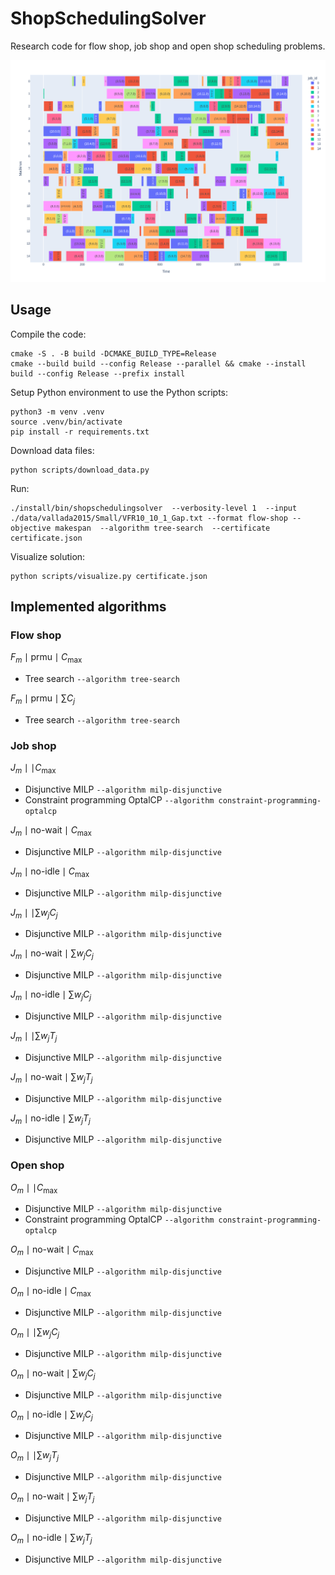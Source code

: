 # ShopSchedulingSolver

Research code for flow shop, job shop and open shop scheduling problems.

![scheduleexample](img/schedule.png?raw=true "Schedule example")

## Usage

Compile the code:
```shell
cmake -S . -B build -DCMAKE_BUILD_TYPE=Release
cmake --build build --config Release --parallel && cmake --install build --config Release --prefix install
```

Setup Python environment to use the Python scripts:
```shell
python3 -m venv .venv
source .venv/bin/activate
pip install -r requirements.txt
```

Download data files:
```shell
python scripts/download_data.py
```

Run:
```
./install/bin/shopschedulingsolver  --verbosity-level 1  --input ./data/vallada2015/Small/VFR10_10_1_Gap.txt --format flow-shop --objective makespan  --algorithm tree-search  --certificate certificate.json
```

Visualize solution:
```
python scripts/visualize.py certificate.json
```

## Implemented algorithms

### Flow shop

$F_m \mid \text{prmu} \mid C_{\max}$
* Tree search `--algorithm tree-search`

$F_m \mid \text{prmu} \mid \sum C_j$
* Tree search `--algorithm tree-search`

### Job shop

$J_m \mid \mid C_{\max}$
* Disjunctive MILP `--algorithm milp-disjunctive`
* Constraint programming OptalCP `--algorithm constraint-programming-optalcp`

$J_m \mid \text{no-wait} \mid C_{\max}$
* Disjunctive MILP `--algorithm milp-disjunctive`

$J_m \mid \text{no-idle} \mid C_{\max}$
* Disjunctive MILP `--algorithm milp-disjunctive`

$J_m \mid \mid \sum w_j C_j$
* Disjunctive MILP `--algorithm milp-disjunctive`

$J_m \mid \text{no-wait} \mid \sum w_j C_j$
* Disjunctive MILP `--algorithm milp-disjunctive`

$J_m \mid \text{no-idle} \mid \sum w_j C_j$
* Disjunctive MILP `--algorithm milp-disjunctive`

$J_m \mid \mid \sum w_j T_j$
* Disjunctive MILP `--algorithm milp-disjunctive`

$J_m \mid \text{no-wait} \mid \sum w_j T_j$
* Disjunctive MILP `--algorithm milp-disjunctive`

$J_m \mid \text{no-idle} \mid \sum w_j T_j$
* Disjunctive MILP `--algorithm milp-disjunctive`

### Open shop

$O_m \mid \mid C_{\max}$
* Disjunctive MILP `--algorithm milp-disjunctive`
* Constraint programming OptalCP `--algorithm constraint-programming-optalcp`

$O_m \mid \text{no-wait} \mid C_{\max}$
* Disjunctive MILP `--algorithm milp-disjunctive`

$O_m \mid \text{no-idle} \mid C_{\max}$
* Disjunctive MILP `--algorithm milp-disjunctive`

$O_m \mid \mid \sum w_j C_j$
* Disjunctive MILP `--algorithm milp-disjunctive`

$O_m \mid \text{no-wait} \mid \sum w_j C_j$
* Disjunctive MILP `--algorithm milp-disjunctive`

$O_m \mid \text{no-idle} \mid \sum w_j C_j$
* Disjunctive MILP `--algorithm milp-disjunctive`

$O_m \mid \mid \sum w_j T_j$
* Disjunctive MILP `--algorithm milp-disjunctive`

$O_m \mid \text{no-wait} \mid \sum w_j T_j$
* Disjunctive MILP `--algorithm milp-disjunctive`

$O_m \mid \text{no-idle} \mid \sum w_j T_j$
* Disjunctive MILP `--algorithm milp-disjunctive`
